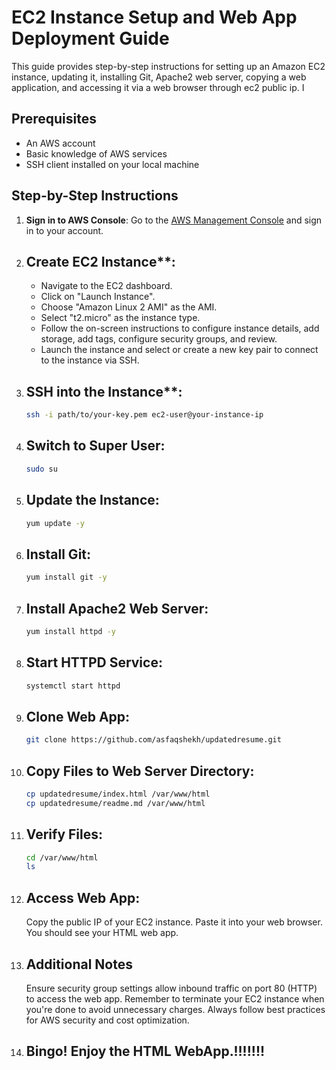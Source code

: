 # EC2 Instance Setup and Web App Deployment Guide

This guide provides step-by-step instructions for setting up an Amazon EC2 instance, updating it, installing Git, Apache2 web server, copying a web application, and accessing it via a web browser through ec2 public ip.
I
## Prerequisites

- An AWS account
- Basic knowledge of AWS services
- SSH client installed on your local machine

## Step-by-Step Instructions

1. **Sign in to AWS Console**: Go to the [AWS Management Console](https://aws.amazon.com/console/) and sign in to your account.

2. ## Create EC2 Instance**:
   - Navigate to the EC2 dashboard.
   - Click on "Launch Instance".
   - Choose "Amazon Linux 2 AMI" as the AMI.
   - Select "t2.micro" as the instance type.
   - Follow the on-screen instructions to configure instance details, add storage, add tags, configure security groups, and review.
   - Launch the instance and select or create a new key pair to connect to the instance via SSH.

3. ## SSH into the Instance**:
   ```bash
   ssh -i path/to/your-key.pem ec2-user@your-instance-ip

4. ## Switch to Super User:
    ```bash
    sudo su

5. ## Update the Instance:
    ```bash
    yum update -y

6. ## Install Git:
    ```bash
    yum install git -y

7. ## Install Apache2 Web Server:
    ```bash
    yum install httpd -y

8. ## Start HTTPD Service:
    ```bash
    systemctl start httpd

9. ## Clone Web App:
    ```bash
    git clone https://github.com/asfaqshekh/updatedresume.git

10. ## Copy Files to Web Server Directory:
    ```bash
    cp updatedresume/index.html /var/www/html
    cp updatedresume/readme.md /var/www/html

11. ## Verify Files:
    ```bash
    cd /var/www/html
    ls

12. ## Access Web App:

    Copy the public IP of your EC2 instance.
    Paste it into your web browser.
    You should see your HTML web app.

13. ## Additional Notes
    Ensure security group settings allow inbound traffic on port 80 (HTTP) to access the web app.
    Remember to terminate your EC2 instance when you're done to avoid unnecessary charges.
    Always follow best practices for AWS security and cost optimization.

14. ## Bingo! Enjoy the HTML WebApp.!!!!!!!